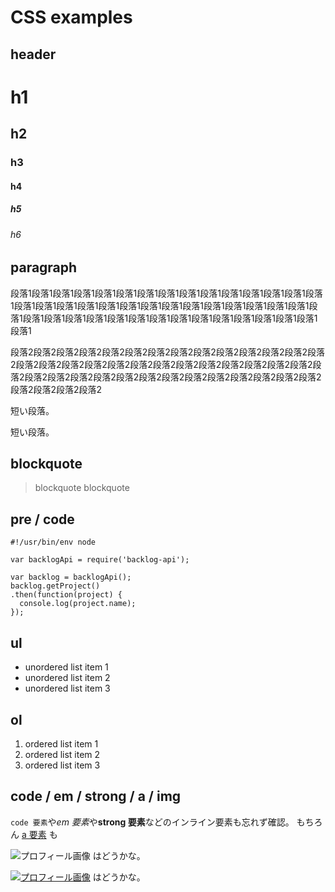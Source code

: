 
# CSS examples

## header

# h1

## h2

### h3

#### h4

##### h5

###### h6

## paragraph

段落1段落1段落1段落1段落1段落1段落1段落1段落1段落1段落1段落1段落1段落1段落1段落1段落1段落1段落1段落1段落1段落1段落1段落1段落1段落1段落1段落1段落1段落1段落1段落1段落1段落1段落1段落1段落1段落1段落1段落1段落1段落1段落1段落1段落1

段落2段落2段落2段落2段落2段落2段落2段落2段落2段落2段落2段落2段落2段落2段落2段落2段落2段落2段落2段落2段落2段落2段落2段落2段落2段落2段落2段落2段落2段落2段落2段落2段落2段落2段落2段落2段落2段落2段落2段落2段落2段落2段落2段落2段落2

短い段落。

短い段落。

## blockquote

> blockquote
> blockquote

## pre / code

    #!/usr/bin/env node

    var backlogApi = require('backlog-api');

    var backlog = backlogApi();
    backlog.getProject()
    .then(function(project) {
      console.log(project.name);
    });

## ul

- unordered list item 1
- unordered list item 2
- unordered list item 3

## ol

1. ordered list item 1
2. ordered list item 2
3. ordered list item 3

## code / em / strong / a / img

`code 要素`や*em 要素*や**strong 要素**などのインライン要素も忘れず確認。 もちろん [a 要素](http://example.com/) も

![プロフィール画像](http://www.gravatar.com/avatar/a736c175934357804b35e1c8a574dc19) はどうかな。

[![プロフィール画像](http://www.gravatar.com/avatar/a736c175934357804b35e1c8a574dc19)](http://bouzuya.net/) はどうかな。
